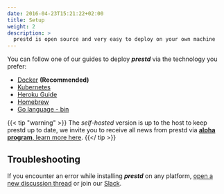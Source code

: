 ```yaml
---
date: 2016-04-23T15:21:22+02:00
title: Setup
weight: 2
description: >
  prestd is open source and very easy to deploy on your own machine
---
```


You can follow one of our guides to deploy _**prestd**_ via the technology you prefer:

- [Docker](/prestd/setup/docker/) **(Recommended)**
- [Kubernetes](https://github.com/prest/prest/tree/main/install-manifests/kubernetes)
- [Heroku Guide](/prestd/setup/heroku/)
- [Homebrew](/prestd/setup/homebrew/)
- [Go language - bin](/prestd/setup/golang/)

{{< tip "warning" >}}
The _self-hosted_ version is up to the host to keep prestd up to date, we invite you to receive all news from prestd via [**alpha program**, learn more here](https://github.com/prest/prest/discussions/467).
{{</ tip >}}

## Troubleshooting

If you encounter an error while installing _**prestd**_ on any platform, [open a new discussion thread](https://github.com/prest/prest/discussions/new) or join our [Slack](https://slack.prestd.com/).
